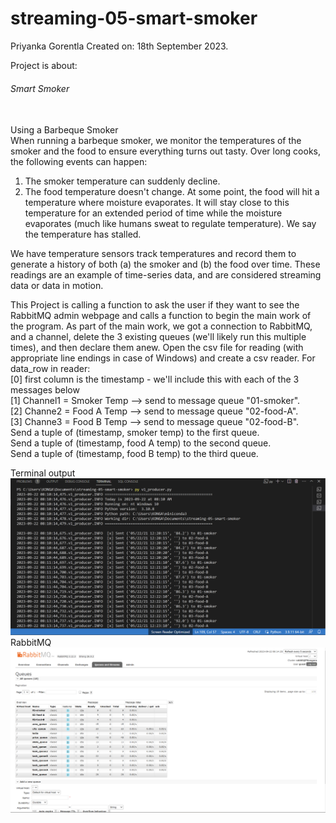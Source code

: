 # streaming-05-smart-smoker

Priyanka Gorentla
Created on: 18th September 2023.

Project is about: </br>
<h6> Smart Smoker </h6></br>
Using a Barbeque Smoker </br>
When running a barbeque smoker, we monitor the temperatures of the smoker and the food to ensure everything turns out tasty. Over long cooks, the following events can happen:</br>

1. The smoker temperature can suddenly decline. </br>
2. The food temperature doesn't change. At some point, the food will hit a temperature where moisture evaporates. It will stay close to this temperature for an extended period of time while the moisture evaporates (much like humans sweat to regulate temperature). We say the temperature has stalled. </br>

We have temperature sensors track temperatures and record them to generate a history of both (a) the smoker and (b) the food over time. These readings are an example of time-series data, and are considered streaming data or data in motion.</br>

This Project is calling a function to ask the user if they want to see the RabbitMQ admin webpage and calls a function to begin the main work of the program. As part of the main work, we got a connection to RabbitMQ, and a channel, delete the 3 existing queues (we'll likely run this multiple times), and then declare them anew. Open the csv file for reading (with appropriate line endings in case of Windows) and create a csv reader.
For data_row in reader: </br>
[0] first column is the timestamp - we'll include this with each of the 3 messages below </br>
[1] Channel1 = Smoker Temp --> send to message queue "01-smoker". </br>
[2] Channe2 = Food A Temp --> send to message queue "02-food-A". </br>
[3] Channe3 = Food B Temp --> send to message queue "02-food-B". </br>
Send a tuple of (timestamp, smoker temp) to the first queue. </br>
Send a tuple of (timestamp, food A temp) to the second queue. </br>
Send a tuple of (timestamp, food B temp) to the third queue. </br>

Terminal output </br>
![Alt text](Terminal.png)
</br>
RabbitMQ </br>
![Alt text](RabbitMQ.png)

